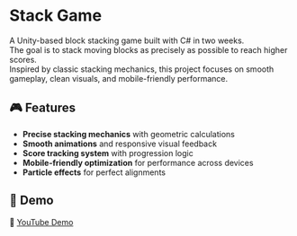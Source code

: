 # Stack Game

A Unity-based block stacking game built with C# in two weeks.  
The goal is to stack moving blocks as precisely as possible to reach higher scores.  
Inspired by classic stacking mechanics, this project focuses on smooth gameplay, clean visuals, and mobile-friendly performance.  

## 🎮 Features
- **Precise stacking mechanics** with geometric calculations  
- **Smooth animations** and responsive visual feedback  
- **Score tracking system** with progression logic  
- **Mobile-friendly optimization** for performance across devices  
- **Particle effects** for perfect alignments  

## 📸 Demo
🎥 [YouTube Demo](https://youtu.be/xvdMsLIokKU)
